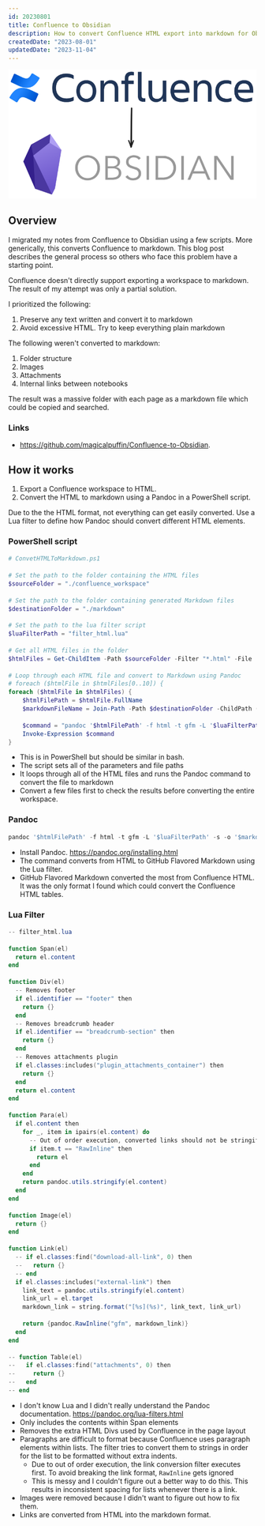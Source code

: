 ```yaml
---
id: 20230801
title: Confluence to Obsidian
description: How to convert Confluence HTML export into markdown for Obsidian.
createdDate: "2023-08-01"
updatedDate: "2023-11-04"
---
```

![confluence to obsidian](/static/content/images/blog/20230801_confluence_to_obsidian.png)
## Overview

I migrated my notes from Confluence to Obsidian using a few scripts. More generically, this converts Confluence to markdown. This blog post describes the general process so others who face this problem have a starting point.

Confluence doesn't directly support exporting a workspace to markdown. The result of my attempt was only a partial solution.

I prioritized the following:
1. Preserve any text written and convert it to markdown
2. Avoid excessive HTML. Try to keep everything plain markdown

The following weren't converted to markdown:
1. Folder structure
2. Images
3. Attachments
4. Internal links between notebooks

The result was a massive folder with each page as a markdown file which could be copied and searched.

### Links
- https://github.com/magicalpuffin/Confluence-to-Obsidian.

## How it works

1. Export a Confluence workspace to HTML. 
2. Convert the HTML to markdown using a Pandoc in a PowerShell script. 

Due to the the HTML format, not everything can get easily converted. Use a Lua filter to define how Pandoc should convert different HTML elements.

### PowerShell script

```powershell
# ConvetHTMLToMarkdown.ps1

# Set the path to the folder containing the HTML files
$sourceFolder = "./confluence_workspace"

# Set the path to the folder containing generated Markdown files
$destinationFolder = "./markdown"

# Set the path to the lua filter script
$luaFilterPath = "filter_html.lua"

# Get all HTML files in the folder
$htmlFiles = Get-ChildItem -Path $sourceFolder -Filter "*.html" -File

# Loop through each HTML file and convert to Markdown using Pandoc
# foreach ($htmlFile in $htmlFiles[0..10]) {
foreach ($htmlFile in $htmlFiles) {
    $htmlFilePath = $htmlFile.FullName
    $markdownFileName = Join-Path -Path $destinationFolder -ChildPath ([System.IO.Path]::ChangeExtension($htmlFile.Name, "md"))

    $command = "pandoc '$htmlFilePath' -f html -t gfm -L '$luaFilterPath' -s -o '$markdownFileName'"
    Invoke-Expression $command
}
```

- This is in PowerShell but should be similar in bash.
- The script sets all of the parameters and file paths
- It loops through all of the HTML files and runs the Pandoc command to convert the file to markdown
- Convert a few files first to check the results before converting the entire workspace.

### Pandoc

```powershell
pandoc '$htmlFilePath' -f html -t gfm -L '$luaFilterPath' -s -o '$markdownFileName'
```

- Install Pandoc. https://pandoc.org/installing.html
- The command converts from HTML to GitHub Flavored Markdown using the Lua filter.
- GitHub Flavored Markdown converted the most from Confluence HTML. It was the only format I found which could convert the Confluence HTML tables.

### Lua Filter

```powershell
-- filter_html.lua

function Span(el)
  return el.content
end

function Div(el)
  -- Removes footer
  if el.identifier == "footer" then
    return {}
  end
  -- Removes breadcrumb header
  if el.identifier == "breadcrumb-section" then
    return {}
  end
  -- Removes attachments plugin
  if el.classes:includes("plugin_attachments_container") then
    return {}
  end
  return el.content
end

function Para(el)
  if el.content then
    for _, item in ipairs(el.content) do
      -- Out of order execution, converted links should not be stringified
      if item.t == "RawInline" then
        return el
      end
    end
    return pandoc.utils.stringify(el.content)
  end
end

function Image(el)
  return {}
end

function Link(el)
  -- if el.classes:find("download-all-link", 0) then
  --   return {}
  -- end
  if el.classes:includes("external-link") then
    link_text = pandoc.utils.stringify(el.content)
    link_url = el.target
    markdown_link = string.format("[%s](%s)", link_text, link_url)

    return {pandoc.RawInline("gfm", markdown_link)}
  end
end

-- function Table(el)
--   if el.classes:find("attachments", 0) then
--     return {}
--   end
-- end
```

- I don't know Lua and I didn't really understand the Pandoc documentation. https://pandoc.org/lua-filters.html
- Only includes the contents within Span elements
- Removes the extra HTML Divs used by Confluence in the page layout
- Paragraphs are difficult to format because Confluence uses paragraph elements within lists. The filter tries to convert them to strings in order for the list to be formatted without extra indents.
  - Due to out of order execution, the link conversion filter executes first. To avoid breaking the link format, `RawInline` gets ignored
  - This is messy and I couldn't figure out a better way to do this. This results in inconsistent spacing for lists whenever there is a link.
- Images were removed because I didn't want to figure out how to fix them.
- Links are converted from HTML into the markdown format.
